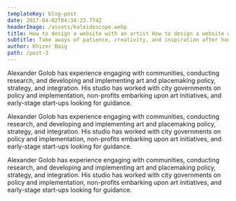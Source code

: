 ```yaml
---
templateKey: blog-post
date: 2017-04-02T04:34:23.774Z
headerImage: /assets/kaleidoscope.webp
title: How to design a website with an artist How to design a website with an artist
subtitle: Take aways of patience, creativity, and inspiration after hours of work.
author: Khizer Baig
path: /post-3
---
```


Alexander Golob has experience engaging with communities, conducting
research, and developing and implementing art and placemaking policy,
strategy, and integration. His studio has worked with city governments on
policy and implementation, non-profits embarking upon art initiatives, and
early-stage start-ups looking for guidance.

Alexander Golob has experience engaging with communities, conducting
research, and developing and implementing art and placemaking policy,
strategy, and integration. His studio has worked with city governments on
policy and implementation, non-profits embarking upon art initiatives, and
early-stage start-ups looking for guidance.

Alexander Golob has experience engaging with communities, conducting
research, and developing and implementing art and placemaking policy,
strategy, and integration. His studio has worked with city governments on
policy and implementation, non-profits embarking upon art initiatives, and
early-stage start-ups looking for guidance.
